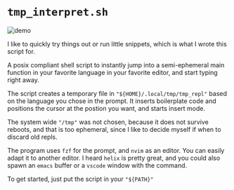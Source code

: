 # `tmp_interpret.sh`

![demo](demo.gif)

I like to quickly try things out or run little snippets, which is what I wrote this script for.

A posix compliant shell script to instantly jump into a semi-ephemeral main function in your favorite language in your favorite editor, and start typing right away.

The script creates a temporary file in `"${HOME}/.local/tmp/tmp_repl"` based on the language you chose in the prompt.
It inserts boilerplate code and positions the cursor at the postion you want, and starts insert mode.

The system wide `"/tmp"` was not chosen, because it does not survive reboots, and that is too ephemeral, since I like to decide myself if when to discard old repls.

The program uses `fzf` for the prompt, and `nvim` as an editor. You can easily adapt it to another editor. I heard `helix` is pretty great, and you could also spawn an `emacs` buffer or a `vscode` window with the command.

To get started, just put the script in your `"${PATH}"`
